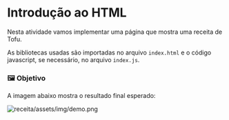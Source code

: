 # Introdução ao HTML

Nesta atividade vamos implementar uma página que mostra uma receita de Tofu.

As bibliotecas usadas são importadas no arquivo `index.html` e o código javascript, se necessário, no arquivo `index.js`.

### :framed_picture: Objetivo

A imagem abaixo mostra o resultado final esperado:

![receita/assets/img/demo.png](assets/demo.png)
